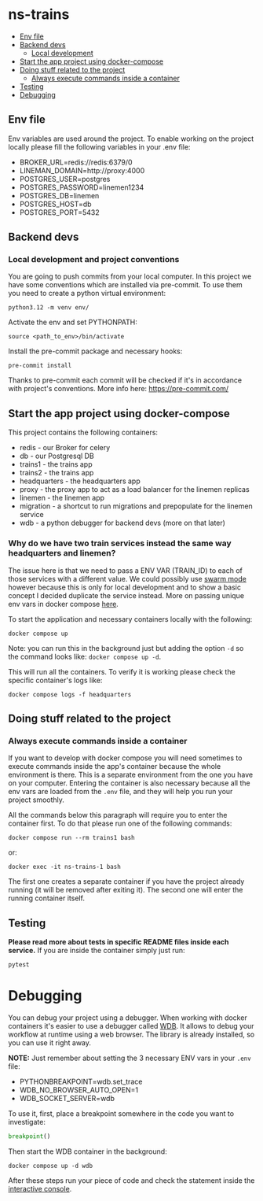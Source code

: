 # ns-trains

* [Env file](#env-file)
* [Backend devs](#backend-devs)
  * [Local development](#local-development-and-project-conventions)
* [Start the app project using docker-compose](#start-the-app-project-using-docker-compose)
* [Doing stuff related to the project](#doing-stuff-related-to-the-project)
  * [Always execute commands inside a container](#always-execute-commands-inside-a-container)
* [Testing](#testing)
* [Debugging](#debugging)



## Env file
Env variables are used around the project. To enable working on the project locally please fill the following variables in your .env file:

* BROKER_URL=redis://redis:6379/0
* LINEMAN_DOMAIN=http://proxy:4000
* POSTGRES_USER=postgres
* POSTGRES_PASSWORD=linemen1234
* POSTGRES_DB=linemen
* POSTGRES_HOST=db
* POSTGRES_PORT=5432



## Backend devs
### Local development and project conventions
You are going to push commits from your local computer.
In this project we have some conventions which are installed via pre-commit.
To use them you need to create a python virtual environment:
```shell
python3.12 -m venv env/
```

Activate the env and set PYTHONPATH:
```shell
source <path_to_env>/bin/activate
```

Install the pre-commit package and necessary hooks:
```shell
pre-commit install
```

Thanks to pre-commit each commit will be checked if it's in accordance with
project's conventions. More info here: https://pre-commit.com/


## Start the app project using docker-compose
This project contains the following containers:
- redis - our Broker for celery
- db - our Postgresql DB
- trains1 - the trains app
- trains2 - the trains app
- headquarters - the headquarters app
- proxy - the proxy app to act as a load balancer for the linemen replicas
- linemen - the linemen app
- migration - a shortcut to run migrations and prepopulate for the linemen service
- wdb - a python debugger for backend devs (more on that later)


### Why do we have two train services instead the same way headquarters and linemen?
The issue here is that we need to pass a ENV VAR (TRAIN_ID) to each of those services with
a different value. We could possibly use [swarm mode](https://docs.docker.com/engine/swarm/)
however because this is only for local development and to show a basic concept I decided duplicate the
service instead. More on passing unique env vars in docker compose [here](https://stackoverflow.com/questions/56203272/docker-compose-scaling-with-unique-environment-variable).

To start the application and necessary containers locally with the following:
```shell
docker compose up
```
Note: you can run this in the background just but adding the option `-d` so the command looks like:
`docker compose up -d`.

This will run all the containers. To verify it is working please check the specific container's logs like:
```shell
docker compose logs -f headquarters
```


## Doing stuff related to the project
### Always execute commands inside a container
If you want to develop with docker compose you will need sometimes to execute commands
inside the app's container because the whole environment is there. This is a separate environment from the
one you have on your computer. Entering the container is also necessary because all the env vars are loaded
from the `.env` file, and they will help you run your project smoothly.

All the commands below this paragraph will require you to enter the container first. To do that
please run one of the following commands:
```shell
docker compose run --rm trains1 bash
```
or:
```shell
docker exec -it ns-trains-1 bash
```

The first one creates a separate container if you have the project already running (it will be removed after
exiting it). The second one will enter the running container itself.

## Testing
**Please read more about tests in specific README files inside each service.**
If you are inside the container simply just run:
```shell
pytest
```

# Debugging
You can debug your project using a debugger. When working with docker containers it's easier to use
a debugger called [WDB](https://github.com/Kozea/wdb). It allows to debug your workflow at runtime
using a web browser. The library is already installed, so you can use it right away.

**NOTE:** Just remember about setting the 3 necessary ENV vars in your `.env` file:
* PYTHONBREAKPOINT=wdb.set_trace
* WDB_NO_BROWSER_AUTO_OPEN=1
* WDB_SOCKET_SERVER=wdb

To use it, first, place a breakpoint somewhere in the code you want to investigate:
```python
breakpoint()
```
Then start the WDB container in the background:
```shell
docker compose up -d wdb
```

After these steps run your piece of code and check the statement inside the
[interactive console](http://127.0.0.1:1984/).
